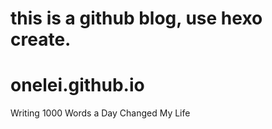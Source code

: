 # this is a github blog, use hexo create.

# onelei.github.io
Writing 1000 Words a Day Changed My Life
